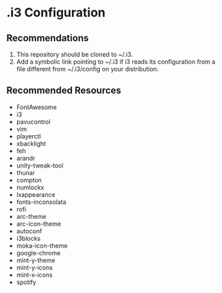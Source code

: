 # .i3 Configuration

## Recommendations
1. This repository should be cloned to ~/.i3.
2. Add a symbolic link pointing to ~/.i3 if i3 reads its configuration from a file different from ~/.i3/config on your distribution.

## Recommended Resources
* FontAwesome
* i3
* pavucontrol
* vim
* playerctl
* xbacklight
* feh
* arandr
* unity-tweak-tool
* thunar
* compton
* numlockx
* lxappearance
* fonts-inconsolata
* rofi
* arc-theme
* arc-icon-theme
* autoconf
* i3blocks
* moka-icon-theme
* google-chrome
* mint-y-theme
* mint-y-icons
* mint-x-icons
* spotify
